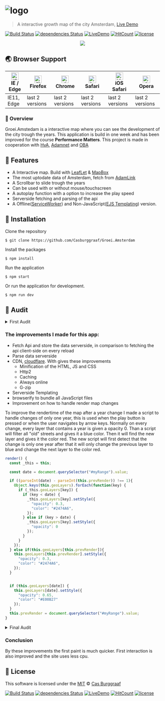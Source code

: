 # ![logo](https://cdn.rawgit.com/Casburggraaf/241740757355fcfbe6c8a3455122376d/raw/157ccebf6807d75ec28f3563b9186311ad80267c/logo.svg?sanitize=true)
> A interactive growth map of the city Amsterdam, [Live Demo](https://groei.amsterdam)

[![Build Status](https://travis-ci.org/Casburggraaf/Groei.Amsterdam.svg?branch=master)](https://travis-ci.org/Casburggraaf/Groei.Amsterdam) [![dependencies Status](https://david-dm.org/CasBurggraaf/Groei.Amsterdam/status.svg)](https://david-dm.org/CasBurggraaf/Groei.Amsterdam) [![LiveDemo](https://img.shields.io/badge/Live%20Demo-online-brightgreen.svg)](https://groei.amsterdam) [![HitCount](http://hits.dwyl.io/CasBurggraaf/Groei.Amsterdam.svg)](http://hits.dwyl.io/CasBurggraaf/Groei.Amsterdam)
 [![license](https://img.shields.io/github/license/nhnent/tui.editor.svg)](https://github.com/nhnent/tui.editor/blob/master/LICENSE)

<p align="center"><a href="https://groei.amsterdam"><img src="https://user-images.githubusercontent.com/373753/38176972-063296cc-35f9-11e8-9906-f2d9c8ffe594.gif" /></a></p>


## 🌏 Browser Support

| [<img src="https://raw.githubusercontent.com/alrra/browser-logos/master/src/edge/edge_48x48.png" alt="IE / Edge" width="24px" height="24px" />](http://godban.github.io/browsers-support-badges/)</br>IE / Edge | [<img src="https://raw.githubusercontent.com/alrra/browser-logos/master/src/firefox/firefox_48x48.png" alt="Firefox" width="24px" height="24px" />](http://godban.github.io/browsers-support-badges/)</br>Firefox | [<img src="https://raw.githubusercontent.com/alrra/browser-logos/master/src/chrome/chrome_48x48.png" alt="Chrome" width="24px" height="24px" />](http://godban.github.io/browsers-support-badges/)</br>Chrome | [<img src="https://raw.githubusercontent.com/alrra/browser-logos/master/src/safari/safari_48x48.png" alt="Safari" width="24px" height="24px" />](http://godban.github.io/browsers-support-badges/)</br>Safari | [<img src="https://raw.githubusercontent.com/alrra/browser-logos/master/src/safari-ios/safari-ios_48x48.png" alt="iOS Safari" width="24px" height="24px" />](http://godban.github.io/browsers-support-badges/)</br>iOS Safari | [<img src="https://raw.githubusercontent.com/alrra/browser-logos/master/src/opera/opera_48x48.png" alt="Opera" width="24px" height="24px" />](http://godban.github.io/browsers-support-badges/)</br>Opera |
| --------- | --------- | --------- | --------- | --------- | --------- |
| IE11, Edge| last 2 versions| last 2 versions| last 2 versions| last 2 versions| last 2 versions

### 📙 Overview

Groei.Amstedam is a interactive map where you can see the development of the city trough the years. This application is build in one week and has been improved for the course **Performance Matters**. This project is made in cooperation with [HvA](http://www.amsterdamuas.com), [Adamnet](http://www.adamnet.nl) and [OBA](https://www.oba.nl/oba/english.html)

## 🎨 Features
* A Interactive map. Build with [LeafLet](http://leafletjs.com) & [MapBox](https://www.mapbox.com)
* The most uptodate data of Amsterdam, fetch from [AdamLink](https://adamlink.nl)
* A Scrollbar to slide trough the years
* Can be used with or without mouse/touchscreen
* A autoplay function with a option to increase the play speed
* Serverside fetching and parsing of the api
* A Offline([ServiceWorker](https://serviceworke.rs/)) and Non-JavaScript([EJS Templating](http://www.embeddedjs.com)) version.

## 🚀 Installation
Clone the repository
```console
$ git clone https://github.com/Casburggraaf/Groei.Amsterdam
```
Install the packages
```console
$ npm install
```
Run the application
```console
$ npm start
```
Or run the application for development.
```console
$ npm run dev
```

## 🔎 Audit
<details>
<summary>First Audit</summary>
![audit base](https://user-images.githubusercontent.com/373753/38198996-36743728-368f-11e8-9578-fb6a26014631.png)
![Audit gif](https://user-images.githubusercontent.com/373753/38203545-da248c64-369f-11e8-94da-0e91e3003131.gif)

*[Complete report](http://htmlpreview.github.io/?https://github.com/Casburggraaf/Groei.Amsterdam/blob/master/audit/old/index.html)*
</details>

### The improvements I made for this app:
* Fetch Api and store the data serverside, in comparison to fetching the api client-side on every reload
* Parse data serverside
* CDN, [cloudflare](http://cloudflare.com). With gives these improvements
  * Minification of the HTML, JS and CSS
  * Http2
  * Caching
  * Always online
  * G-zip
* Serverside Templating
* browserify to bundle all JavaScript files
* Improvement on how to handle render map changes

To improve the rendertime of the map after a year change I made a script to handle changes of only one year, this is used when the play button is pressed or when the user navigates by arrow keys. Normally on every change, every layer that contains a year is given a opacity 0. Than a script will filter all "old" streets and gives it a blue color. Then it will find the new layer and gives it the color red. The new script will first detect that the change is only one year after that it will only change the previous layer to blue and change the next layer to the color red.
```javascript
render() {
  const _this = this;

  const date = document.querySelector("#myRange").value;

  if ((parseInt(date) - parseInt(this.prevRender)) !== 1){
    Object.keys(this.geoLayers).forEach(function(key) {
      if (_this.geoLayers[key]) {
        if (key < date) {
          _this.geoLayers[key].setStyle({
            "opacity": 0.3,
            "color": "#2474A6",
          });
        } else if (key > date) {
          _this.geoLayers[key].setStyle({
            "opacity": 0
          });
        }
      }
    });
  } else if(this.geoLayers[this.prevRender]){
    this.geoLayers[this.prevRender].setStyle({
      "opacity": 0.3,
      "color": "#2474A6",
    });
  }


  if (this.geoLayers[date]) {
    this.geoLayers[date].setStyle({
      "opacity": 0.65,
      "color": "#E00B27"
    });
  }
  this.prevRender = document.querySelector("#myRange").value;
}
```

<details>
<summary>Final Audit</summary>
![Audit final](https://user-images.githubusercontent.com/373753/38206680-9a76fab4-36ab-11e8-95ea-2bee6a2ea4c5.png) gif](https://user-images.githubusercontent.com/373753/38206620-689e0eec-36ab-11e8-9379-ea889393a5e3.gif)
*[Complete report](http://htmlpreview.github.io/?https://github.com/Casburggraaf/Groei.Amsterdam/blob/master/audit/final/index.html)*
</details>

### Conclusion
By these improvements the first paint is much quicker. First interaction is also improved and the site uses less cpu.

## 📜 License
This software is licensed under the [MIT](https://github.com/nhnent/tui.editor/blob/master/LICENSE) © [Cas Burggraaf](https://github.com/CasBurggraaf)

[![Build Status](https://travis-ci.org/Casburggraaf/Groei.Amsterdam.svg?branch=master)](https://travis-ci.org/Casburggraaf/Groei.Amsterdam) [![dependencies Status](https://david-dm.org/CasBurggraaf/Groei.Amsterdam/status.svg)](https://david-dm.org/CasBurggraaf/Groei.Amsterdam) [![LiveDemo](https://img.shields.io/badge/Live%20Demo-online-brightgreen.svg)](https://groei.amsterdam) [![HitCount](http://hits.dwyl.io/CasBurggraaf/Groei.Amsterdam.svg)](http://hits.dwyl.io/CasBurggraaf/Groei.Amsterdam)
 [![license](https://img.shields.io/github/license/nhnent/tui.editor.svg)](https://github.com/nhnent/tui.editor/blob/master/LICENSE)
